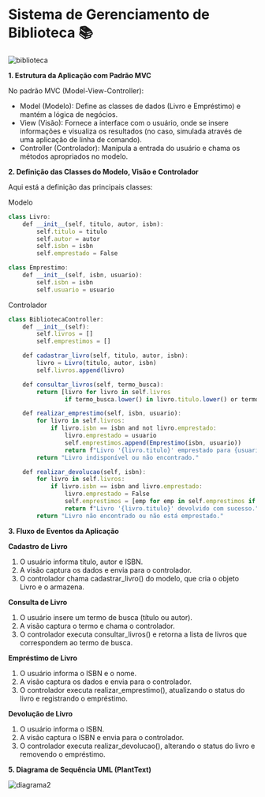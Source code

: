 # Sistema de Gerenciamento de Biblioteca 📚

![biblioteca](https://github.com/user-attachments/assets/2aafe9bc-0b67-4db4-9f1b-64c01cb3bf4a)



**1. Estrutura da Aplicação com Padrão MVC**

No padrão MVC (Model-View-Controller):

- Model (Modelo): Define as classes de dados (Livro e Empréstimo) e mantém a lógica de negócios.
- View (Visão): Fornece a interface com o usuário, onde se insere informações e visualiza os resultados (no caso, simulada através de uma aplicação de linha de comando).
- Controller (Controlador): Manipula a entrada do usuário e chama os métodos apropriados no modelo.

**2. Definição das Classes do Modelo, Visão e Controlador**

Aqui está a definição das principais classes:

Modelo
```Javascript
class Livro:
    def __init__(self, titulo, autor, isbn):
        self.titulo = titulo
        self.autor = autor
        self.isbn = isbn
        self.emprestado = False

class Emprestimo:
    def __init__(self, isbn, usuario):
        self.isbn = isbn
        self.usuario = usuario
```

Controlador
```javascript
class BibliotecaController:
    def __init__(self):
        self.livros = []
        self.emprestimos = []

    def cadastrar_livro(self, titulo, autor, isbn):
        livro = Livro(titulo, autor, isbn)
        self.livros.append(livro)

    def consultar_livros(self, termo_busca):
        return [livro for livro in self.livros 
                if termo_busca.lower() in livro.titulo.lower() or termo_busca.lower() in livro.autor.lower()]

    def realizar_emprestimo(self, isbn, usuario):
        for livro in self.livros:
            if livro.isbn == isbn and not livro.emprestado:
                livro.emprestado = usuario
                self.emprestimos.append(Emprestimo(isbn, usuario))
                return f"Livro '{livro.titulo}' emprestado para {usuario}"
        return "Livro indisponível ou não encontrado."

    def realizar_devolucao(self, isbn):
        for livro in self.livros:
            if livro.isbn == isbn and livro.emprestado:
                livro.emprestado = False
                self.emprestimos = [emp for emp in self.emprestimos if emp.isbn != isbn]
                return f"Livro '{livro.titulo}' devolvido com sucesso."
        return "Livro não encontrado ou não está emprestado."
```

**3. Fluxo de Eventos da Aplicação**

**Cadastro de Livro**

1) O usuário informa título, autor e ISBN.
2) A visão captura os dados e envia para o controlador.
3) O controlador chama cadastrar_livro() do modelo, que cria o objeto Livro e o armazena.

**Consulta de Livro**

1) O usuário insere um termo de busca (título ou autor).
2) A visão captura o termo e chama o controlador.
3) O controlador executa consultar_livros() e retorna a lista de livros que correspondem ao termo de busca.

**Empréstimo de Livro**

1) O usuário informa o ISBN e o nome.
2) A visão captura os dados e envia para o controlador.
3) O controlador executa realizar_emprestimo(), atualizando o status do livro e registrando o empréstimo.

**Devolução de Livro**

1) O usuário informa o ISBN.
2) A visão captura o ISBN e envia para o controlador.
3) O controlador executa realizar_devolucao(), alterando o status do livro e removendo o empréstimo.

**5. Diagrama de Sequência UML (PlantText)**

![diagrama2](https://github.com/user-attachments/assets/a36e2c46-bc8c-4831-9afe-0542d14d44f1)


